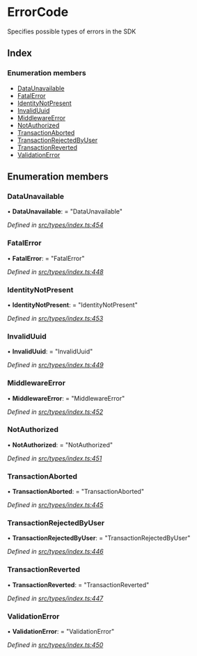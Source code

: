 # ErrorCode

Specifies possible types of errors in the SDK

## Index

### Enumeration members

* [DataUnavailable](errorcode.md#dataunavailable)
* [FatalError](errorcode.md#fatalerror)
* [IdentityNotPresent](errorcode.md#identitynotpresent)
* [InvalidUuid](errorcode.md#invaliduuid)
* [MiddlewareError](errorcode.md#middlewareerror)
* [NotAuthorized](errorcode.md#notauthorized)
* [TransactionAborted](errorcode.md#transactionaborted)
* [TransactionRejectedByUser](errorcode.md#transactionrejectedbyuser)
* [TransactionReverted](errorcode.md#transactionreverted)
* [ValidationError](errorcode.md#validationerror)

## Enumeration members

### DataUnavailable

• **DataUnavailable**: = "DataUnavailable"

_Defined in_ [_src/types/index.ts:454_](https://github.com/PolymathNetwork/polymesh-sdk/blob/bf2b7a12/src/types/index.ts#L454)

### FatalError

• **FatalError**: = "FatalError"

_Defined in_ [_src/types/index.ts:448_](https://github.com/PolymathNetwork/polymesh-sdk/blob/bf2b7a12/src/types/index.ts#L448)

### IdentityNotPresent

• **IdentityNotPresent**: = "IdentityNotPresent"

_Defined in_ [_src/types/index.ts:453_](https://github.com/PolymathNetwork/polymesh-sdk/blob/bf2b7a12/src/types/index.ts#L453)

### InvalidUuid

• **InvalidUuid**: = "InvalidUuid"

_Defined in_ [_src/types/index.ts:449_](https://github.com/PolymathNetwork/polymesh-sdk/blob/bf2b7a12/src/types/index.ts#L449)

### MiddlewareError

• **MiddlewareError**: = "MiddlewareError"

_Defined in_ [_src/types/index.ts:452_](https://github.com/PolymathNetwork/polymesh-sdk/blob/bf2b7a12/src/types/index.ts#L452)

### NotAuthorized

• **NotAuthorized**: = "NotAuthorized"

_Defined in_ [_src/types/index.ts:451_](https://github.com/PolymathNetwork/polymesh-sdk/blob/bf2b7a12/src/types/index.ts#L451)

### TransactionAborted

• **TransactionAborted**: = "TransactionAborted"

_Defined in_ [_src/types/index.ts:445_](https://github.com/PolymathNetwork/polymesh-sdk/blob/bf2b7a12/src/types/index.ts#L445)

### TransactionRejectedByUser

• **TransactionRejectedByUser**: = "TransactionRejectedByUser"

_Defined in_ [_src/types/index.ts:446_](https://github.com/PolymathNetwork/polymesh-sdk/blob/bf2b7a12/src/types/index.ts#L446)

### TransactionReverted

• **TransactionReverted**: = "TransactionReverted"

_Defined in_ [_src/types/index.ts:447_](https://github.com/PolymathNetwork/polymesh-sdk/blob/bf2b7a12/src/types/index.ts#L447)

### ValidationError

• **ValidationError**: = "ValidationError"

_Defined in_ [_src/types/index.ts:450_](https://github.com/PolymathNetwork/polymesh-sdk/blob/bf2b7a12/src/types/index.ts#L450)


